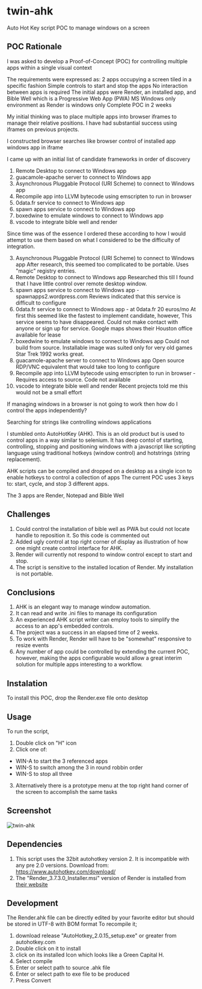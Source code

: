 # twin-ahk
Auto Hot Key script POC to manage windows on a screen

## POC Rationale
I was asked to develop a Proof-of-Concept (POC) for controlling multiple apps within a single visual context 

The requirements were expressed as:
  2 apps occupying a screen tiled in a specific fashion
  Simple controls to start and stop the apps
  No interaction between apps is required
  The initial apps were Render, an installed app, and Bible Well which is a Progressive Web App (PWA)
  MS Windows only environment as Render is windows only
  Complete POC in 2 weeks
  
My initial thinking was to place multiple apps into browser iframes to manage their relative positions.
I have had substantial success using iframes on previous projects.

I constructed browser searches like
  browser control of installed app
  windows app in iframe
  
I came up with an initial list of candidate frameworks in order of discovery
  1. Remote Desktop to connect to Windows app 
  2. guacamole-apache server to connect to Windows app 
  3. Asynchronous Pluggable Protocol (URI Scheme) to connect to Windows app 
  4. Recompile app into LLVM bytecode using emscripten to run in browser
  5. 0data.fr service to connect to Windows app 
  6. spawn apps service to connect to Windows app 
  7. boxedwine to emulate windows to connect to Windows app 
  8. vscode to integrate bible well and render 
  
Since time was of the essence I ordered these according to how I would attempt to use them based on 
what I considered to be the difficulty of integration.

  3. Asynchronous Pluggable Protocol (URI Scheme) to connect to Windows app 
       After research, this seemed too complicated to be portable. Uses "magic" registry entries.
  1. Remote Desktop to connect to Windows app 
       Researched this till I found that I have little control over remote desktop window.
  6. spawn apps service to connect to Windows app - spawnapps2.wordpress.com
       Reviews indicated that this service is difficult to configure
  5. 0data.fr service to connect to Windows app - at 0data.fr 20 euros/mo
       At first this seemed like the fastest to implement candidate, however,
       This service seems to have disappeared. Could not make contact with anyone or sign up for service.
       Google maps shows their Houston office available for lease
  7. boxedwine to emulate windows to connect to Windows app 
       Could not build from source. Installable image was suited only for very old games
       Star Trek 1992 works great.
  2. guacamole-apache server to connect to Windows app 
       Open source RDP/VNC equivalent that would take too long to configure
  4. Recompile app into LLVM bytecode using emscripten to run in browser - Requires access to source. 
       Code not available
  8. vscode to integrate bible well and render
       Recent projects told me this would not be a small effort  

If managing windows in a browser is not going to work then how do I control the apps independently?

Searching for strings like 
  controlling windows applications 

I stumbled onto AutoHotKey (AHK). This is an old product but is used to control apps in a way similar to selenium.
It has deep contol of starting, controlling, stopping and positioning windows with a javascript like scripting language 
using traditional hotkeys (window control) and hotstrings (string replacement).

AHK scripts can be compiled and dropped on a desktop as a single icon to enable hotkeys to control a collection of apps
The current POC uses 3 keys to: start, cycle, and stop 3 different apps.

The 3 apps are Render, Notepad and Bible Well

## Challenges
1. Could control the installation of bible well as PWA but could not locate handle to reposition it. So this code is commented out
2. Added ugly control at top right corner of display as illustration of how one might create control interface for AHK.
3. Render will currently not respond to window control except to start and stop.
4. The script is sensitive to the installed location of Render. My installation is not portable.

## Conclusions 
1. AHK is an elegant way to manage window automation.
2. It can read and write .ini files to manage its configuration
3. An experienced AHK script writer can employ tools to simplify the access to an app's embedded controls.
4. The project was a success in an elapsed time of 2 weeks.
5. To work with Render, Render will have to be "somewhat" responsive to resize events
6. Any number of app could be controlled by extending the current POC, however, making the apps configurable would allow a great interim solution for multiple apps interesting to a workflow.

## Instalation
To install this POC, drop the Render.exe file onto desktop
## Usage
To run the script,
1. Double click on "H" icon
2. Click one of:
 - WIN-A to start the 3 referenced apps
 - WIN-S to switch among the 3 in round robbin order
 - WIN-S to stop all three
3. Alternatively there is a prototype menu at the top right hand corner of the screen to accomplish the same tasks

## Screenshot
![twin-ahk](https://github.com/unfoldingWord-box3/twin-ahk/assets/4968713/183398d1-c4d9-40e4-a8f2-fbcf16d9467f)

## Dependencies
1. This script uses the 32bit autohotkey version 2. It is incompatible with any pre 2.0 versions. Download from: https://www.autohotkey.com/download/
2. The "Render_3.7.3.0_Installer.msi" version of Render is installed from [their website ](https://install.appcenter.ms/orgs/fcbh/apps/render-live-windows/distribution_groups/render%20global%20distribution)

## Development
The Render.ahk file can be directly edited by your favorite editor but should be stored in UTF-8 with BOM format
To recompile it;
1. download release "AutoHotkey_2.0.15_setup.exe" or greater from autohotkey.com
2. Double click on it to install
3. click on its installed Icon which looks like a Green Capital H.
4. Select compile
5. Enter or select path to source .ahk file
6. Enter or select path to exe file to be produced
7. Press Convert

